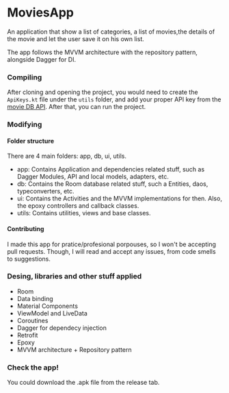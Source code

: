 # MoviesApp
An application that show a list of categories, a list of movies,the details of the movie and let the user save it on his own list.

The app follows the MVVM architecture with the repository pattern, alongside Dagger for DI.

### Compiling
After cloning and opening the project, you would need to create the `ApiKeys.kt` file under the `utils` folder, and add your proper API key from the [movie DB API](developers.themoviedb.org]). After that, you can run the project.

### Modifying
#### Folder structure
There are 4 main folders: app, db, ui, utils.
* app: Contains Application and dependencies related stuff, such as Dagger Modules, API and local models, adapters, etc.
* db: Contains the Room database related stuff, such a Entities, daos, typeconverters, etc.
* ui: Contains the Activities and the MVVM implementations for then. Also, the epoxy controllers and callback classes.
* utils: Contains utilities, views and base classes. 
#### Contributing
I made this app for pratice/profesional porpouses, so I won't be accepting pull requests. Though, I will read and accept any issues, from code smells to suggestions.

### Desing, libraries and other stuff applied
* Room
* Data binding
* Material Components
* ViewModel and LiveData
* Coroutines
* Dagger for dependecy injection
* Retrofit
* Epoxy
* MVVM architecture + Repository pattern

### Check the app!
You could download the .apk file from the release tab.

